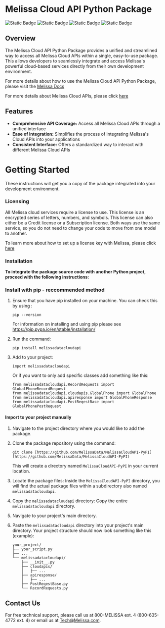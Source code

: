 # Melissa Cloud API Python Package

[![Static Badge](https://img.shields.io/badge/pypi-v3.13.125-blue)](https://pypi.org/project/melissadatacloudapi/) [![Static Badge](https://img.shields.io/badge/documentation-docs-33aaff)](https://docs.melissa.com/cloud-api/cloud-api/cloud-api-packages-installation-guide.html#pip-installation-python) [![Static Badge](https://img.shields.io/badge/source_code-github-orange)](https://github.com/MelissaData/MelissaCloudAPI-PyPI) [![Static Badge](https://img.shields.io/badge/sample_code-github-75ff7e)](https://github.com/MelissaData/MelissaCloudAPI-Python3)



## Overview

The Melissa Cloud API Python Package provides a unified and streamlined way to access all Melissa Cloud APIs within a single, easy-to-use package. This allows developers to seamlessly integrate and access Melissa's powerful cloud-based services directly from their own development environment. 

For more details about how to use the Melissa Cloud API Python Package, please visit the [Melissa Docs](https://docs.melissa.com/cloud-api/cloud-api/cloud-api-packages-installation-guide.html#pip-installation-python)

For more details about Melissa Cloud APIs, please click [here](https://docs.melissa.com/cloud-api/cloud-api/cloud-api-index.html)

## Features

- **Comprehensive API Coverage:** Access all Melissa Cloud APIs through a unified interface
- **Ease of Integration:** Simplifies the process of integrating Melissa's Cloud APIs into your applications
- **Consistent Interface:** Offers a standardized way to interact with different Melissa Cloud APIs

# Getting Started

These instructions will get you a copy of the package integrated into your development environment.

### Licensing

All Melissa cloud services require a license to use. This license is an encrypted series of letters, numbers, and symbols. This license can also either be a Credit license or a Subscription license. Both ways use the same service, so you do not need to change your code to move from one model to another.

To learn more about how to set up a license key with Melissa, please click [here](https://docs.melissa.com/cloud-api/cloud-api/licensing.html)

### Installation

**To integrate the package source code with another Python project, proceed with the following instructions:**

### Install with pip - reccommended method

1. Ensure that you have pip installed on your machine. You can check this by using : 
    ```
    pip --version
    ```
    For information on installing and using pip please see https://pip.pypa.io/en/stable/installation/
    
2. Run the command:
    ```
    pip install melissadatacloudapi
    ```
3. Add to your project:
    ```
    import melissadatacloudapi
    ```
    Or if you want to only add specific classes add something like this:
    ```
    from melissadatacloudapi.RecordRequests import GlobalPhoneRecordRequest
    from melissadatacloudapi.cloudapis.GlobalPhone import GlobalPhone
    from melissadatacloudapi.apiresponse import GlobalPhoneResponse
    from melissadatacloudapi.PostReqestBase import GlobalPhonePostRequest
    ```

#### Import to your project manually

1.  Navigate to the project directory where you would like to add the package.

2.  Clone the package repository using the command:
    ```
    git clone [https://github.com/MelissaData/MelissaCloudAPI-PyPI](https://github.com/MelissaData/MelissaCloudAPI-PyPI)
    ```
    This will create a directory named `MelissaCloudAPI-PyPI` in your current location.

3.  Locate the package files: Inside the `MelissaCloudAPI-PyPI` directory, you will find the actual package files within a subdirectory also named `melissadatacloudapi`.

4.  Copy the `melissadatacloudapi` directory: Copy the entire `melissadatacloudapi` directory.

5.  Navigate to your project's main directory.

6.  Paste the `melissadatacloudapi` directory into your project's main directory. Your project structure should now look something like this (example):

    ```
    your_project/
    ├── your_script.py
    ├── ...
    └── melissadatacloudapi/
        ├── __init__.py
        ├── cloudapis/
        │   ├── ...
        ├── apiresponse/
        │   ├── ...
        ├── PostReqestBase.py
        └── RecordRequests.py
    ```



## Contact Us
For free technical support, please call us at 800-MELISSA ext. 4 (800-635-4772 ext. 4) or email us at Tech@Melissa.com.
